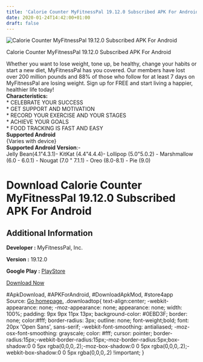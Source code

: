 ```yaml
---
title: 'Calorie Counter MyFitnessPal 19.12.0 Subscribed APK For Android'
date: 2020-01-24T14:42:00+01:00
draft: false
---
```


![Calorie Counter MyFitnessPal 19.12.0 Subscribed APK For Android](https://i0.wp.com/apkhome.net/wp-content/uploads/2020/01/Calorie-Counter-MyFitnessPal-19.12.0-Subscribed.png "Calorie Counter MyFitnessPal 19.12.0 Subscribed APK For Android")

  

Calorie Counter MyFitnessPal 19.12.0 Subscribed APK For Android

Whether you want to lose weight, tone up, be healthy, change your habits or start a new diet, MyFitnessPal has you covered. Our members have lost over 200 million pounds and 88% of those who follow for at least 7 days on MyFitnessPal are losing weight. Sign up for FREE and start living a happier, healthier life today!  
**Characteristics:**  
\* CELEBRATE YOUR SUCCESS  
\* GET SUPPORT AND MOTIVATION  
\* RECORD YOUR EXERCISE AND YOUR STAGES  
\* ACHIEVE YOUR GOALS  
\* FOOD TRACKING IS FAST AND EASY  
**Supported Android**  
{Varies with device}  
**Supported Android Version**:-  
Jelly Bean(4.1"4.3.1)- KitKat (4.4"4.4.4)- Lollipop (5.0"5.0.2) - Marshmallow (6.0 - 6.0.1) - Nougat (7.0 " 7.1.1) - Oreo (8.0-8.1) - Pie (9.0)

Download Calorie Counter MyFitnessPal 19.12.0 Subscribed APK For Android
========================================================================

Additional Information
----------------------

**Developer :** MyFitnessPal, Inc.

**Version :** 19.12.0

**Google Play :** [PlayStore](https://play.google.com/store/apps/details?id=com.myfitnesspal.android)

  

[Download Now](https://store4app.co/post/calorie-counter-myfitnesspal-19-12-0-subscribed-apk-for-android_1579871370)

  
#ApkDownload, #APKForAndroid, #DownloadApkMod, #store4app  
Source: [Go homepage.](https://store4app.co/post/calorie-counter-myfitnesspal-19-12-0-subscribed-apk-for-android_1579871370) .downloadtop{ text-align:center; -webkit-appearance: none; -moz-appearance: none; appearance: none; width: 100%; padding: 9px 9px 11px 13px; background-color: #0EBD3F; border: none; color:#fff; border-radius: 3px; outline: none; font-weight;bold; font: 20px 'Open Sans', sans-serif; -webkit-font-smoothing: antialiased; -moz-osx-font-smoothing: grayscale; color: #fff; cursor: pointer; border-radius:15px;-webkit-border-radius:15px;-moz-border-radius:5px;box-shadow:0 0 5px rgba(0,0,0,.2);-moz-box-shadow:0 0 5px rgba(0,0,0,.2);-webkit-box-shadow:0 0 5px rgba(0,0,0,.2) !important; }